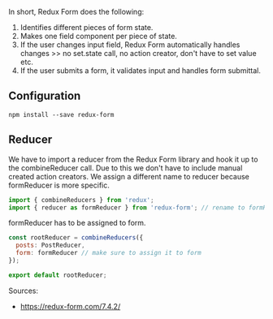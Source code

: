 In short, Redux Form does the following: 
1. Identifies different pieces of form state.
2. Makes one field component per piece of state.
3. If the user changes input field, Redux Form automatically handles changes >> no set.state call, no action creator, don't have to set value etc.
4. If the user submits a form, it validates input and handles form submittal.

## Configuration
```npm install --save redux-form```

## Reducer
We have to import a reducer from the Redux Form library and hook it up to the combineReducer call. Due to this we don't have to include manual created action creators. We assign a different name to reducer because formReducer is more specific. 
```js
import { combineReducers } from 'redux';
import { reducer as formReducer } from 'redux-form'; // rename to formReducer
```
formReducer has to be assigned to form. 
```js
const rootReducer = combineReducers({
  posts: PostReducer,
  form: formReducer // make sure to assign it to form 
});

export default rootReducer;
```


Sources:
- https://redux-form.com/7.4.2/
